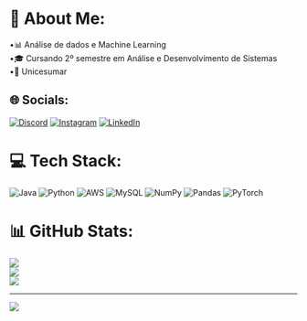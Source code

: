 # 💫 About Me:
•📊 Análise de dados e Machine Learning<br>•🎓 Cursando 2º semestre em Análise e Desenvolvimento de Sistemas<br>•📘 Unicesumar


## 🌐 Socials:
[![Discord](https://img.shields.io/badge/Discord-%237289DA.svg?logo=discord&logoColor=white)](https://discord.gg/gus_t4vo) [![Instagram](https://img.shields.io/badge/Instagram-%23E4405F.svg?logo=Instagram&logoColor=white)](https://instagram.com/gustavo.martire_) [![LinkedIn](https://img.shields.io/badge/LinkedIn-%230077B5.svg?logo=linkedin&logoColor=white)](https://linkedin.com/in/gustavo-martire) 

# 💻 Tech Stack:
![Java](https://img.shields.io/badge/java-%23ED8B00.svg?style=for-the-badge&logo=openjdk&logoColor=white) ![Python](https://img.shields.io/badge/python-3670A0?style=for-the-badge&logo=python&logoColor=ffdd54) ![AWS](https://img.shields.io/badge/AWS-%23FF9900.svg?style=for-the-badge&logo=amazon-aws&logoColor=white) ![MySQL](https://img.shields.io/badge/mysql-4479A1.svg?style=for-the-badge&logo=mysql&logoColor=white) ![NumPy](https://img.shields.io/badge/numpy-%23013243.svg?style=for-the-badge&logo=numpy&logoColor=white) ![Pandas](https://img.shields.io/badge/pandas-%23150458.svg?style=for-the-badge&logo=pandas&logoColor=white) ![PyTorch](https://img.shields.io/badge/PyTorch-%23EE4C2C.svg?style=for-the-badge&logo=PyTorch&logoColor=white)
# 📊 GitHub Stats:
![](https://github-readme-stats.vercel.app/api?username=GustavoMartire&theme=midnight-purple&hide_border=false&include_all_commits=false&count_private=false)<br/>
![](https://github-readme-streak-stats.herokuapp.com/?user=GustavoMartire&theme=midnight-purple&hide_border=false)<br/>
![](https://github-readme-stats.vercel.app/api/top-langs/?username=GustavoMartire&theme=midnight-purple&hide_border=false&include_all_commits=false&count_private=false&layout=compact)

---
[![](https://visitcount.itsvg.in/api?id=GustavoMartire&icon=1&color=11)](https://visitcount.itsvg.in)

<!-- Proudly created with GPRM ( https://gprm.itsvg.in ) -->
